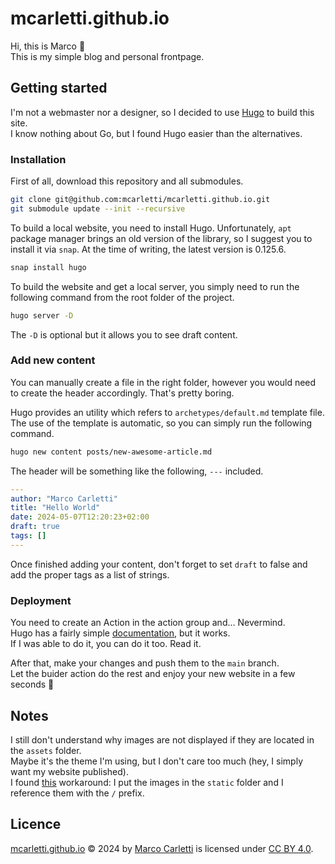# mcarletti.github.io

Hi, this is Marco 👋  
This is my simple blog and personal frontpage.

## Getting started

I'm not a webmaster nor a designer, so I decided to use [Hugo](https://gohugo.io/) to build this site.  
I know nothing about Go, but I found Hugo easier than the alternatives.

### Installation

First of all, download this repository and all submodules.

```bash
git clone git@github.com:mcarletti/mcarletti.github.io.git
git submodule update --init --recursive
```

To build a local website, you need to install Hugo. Unfortunately, `apt` package manager brings an old version of the library, so I suggest you to install it via `snap`. At the time of writing, the latest version is 0.125.6.

```bash
snap install hugo
```

To build the website and get a local server, you simply need to run the following command from the root folder of the project.

```bash
hugo server -D
```

The `-D` is optional but it allows you to see draft content.

### Add new content

You can manually create a file in the right folder, however you would need to create the header accordingly. That's pretty boring.

Hugo provides an utility which refers to `archetypes/default.md` template file. The use of the template is automatic, so you can simply run the following command.

```bash
hugo new content posts/new-awesome-article.md
```

The header will be something like the following, `---` included.

```yaml
---
author: "Marco Carletti"
title: "Hello World"
date: 2024-05-07T12:20:23+02:00
draft: true
tags: []
---
```

Once finished adding your content, don't forget to set `draft` to false and add the proper tags as a list of strings.

### Deployment

You need to create an Action in the action group and... Nevermind.  
Hugo has a fairly simple [documentation](https://gohugo.io/hosting-and-deployment/hosting-on-github/), but it works.  
If I was able to do it, you can do it too. Read it.

After that, make your changes and push them to the `main` branch.  
Let the buider action do the rest and enjoy your new website in a few seconds 🚀

## Notes

I still don't understand why images are not displayed if they are located in the `assets` folder.  
Maybe it's the theme I'm using, but I don't care too much (hey, I simply want my website published).  
I found [this](https://discourse.gohugo.io/t/cannot-get-images-to-appear-in-content-and-main-page/14017) workaround: I put the images in the `static` folder and I reference them with the `/` prefix.

## Licence

[mcarletti.github.io](https://github.com/mcarletti/mcarletti.github.io) © 2024 by [Marco Carletti](https://www.marcocarletti.it/) is licensed under [CC BY 4.0](https://creativecommons.org/licenses/by/4.0/?ref=chooser-v1).
